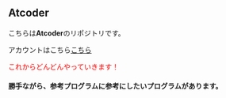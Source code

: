 <h2>Atcoder</h2>
<p>こちらは<strong>Atcoder</strong>のリポジトリです。</p>
<p>アカウントはこちら<a href="https://atcoder.jp/users/kindun">こちら</a></p>
<p><font color="red">これからどんどんやっていきます！</font></p>
<h4>勝手ながら、参考プログラムに参考にしたいプログラムがあります。</h4>
  
